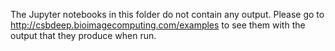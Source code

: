 The Jupyter notebooks in this folder do not contain any output.
Please go to http://csbdeep.bioimagecomputing.com/examples to see them
with the output that they produce when run.
